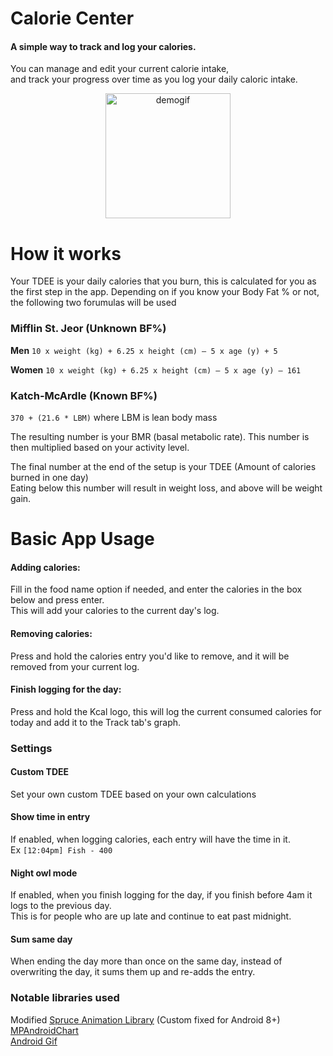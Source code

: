 # Calorie Center
#### A simple way to track and log your calories.   
You can manage and edit your current calorie intake,  
and track your progress over time as you log your daily caloric intake.  
<p align="center">
<img src="https://i.imgur.com/4JkErKh.gif "alt="demogif" width="200">  
</p>  

# How it works
Your TDEE is your daily calories that you burn, this is calculated for you as the first step in the app.
Depending on if you know your Body Fat % or not, the following two forumulas will be used

### Mifflin St. Jeor (Unknown BF%)  
**Men**
`10 x weight (kg) + 6.25 x height (cm) – 5 x age (y) + 5`

**Women**
`10 x weight (kg) + 6.25 x height (cm) – 5 x age (y) – 161`

### Katch-McArdle (Known BF%)  
`370 + (21.6 * LBM)`
where LBM is lean body mass


The resulting number is your BMR (basal metabolic rate). This number is then multiplied based on your activity level.  

The final number at the end of the setup is your TDEE (Amount of calories burned in one day)  
Eating below this number will result in weight loss, and above will be weight gain.


# Basic App Usage
#### Adding calories:  
Fill in the food name option if needed, and enter the calories in the box below and press enter.  
This will add your calories to the current day's log.  
#### Removing calories:  
Press and hold the calories entry you\'d like to remove, and it will be removed from your current log.  
#### Finish logging for the day:  
Press and hold the Kcal logo, this will log the current consumed calories for today and add it to the Track tab's graph.  

### Settings  
#### Custom TDEE  
Set your own custom TDEE based on your own calculations
#### Show time in entry  
If enabled, when logging calories, each entry will have the time in it.  
Ex `[12:04pm] Fish - 400`  
#### Night owl mode 
If enabled, when you finish logging for the day, if you finish before 4am it logs to the previous day.  
This is for people who are up late and continue to eat past midnight.
#### Sum same day  
When ending the day more than once on the same day, instead of overwriting the day, it sums them up and re-adds the entry.  

### Notable libraries used
Modified [Spruce Animation Library](https://github.com/amooose/spruce-android) (Custom fixed for Android 8+)  
[MPAndroidChart](https://github.com/PhilJay/MPAndroidChart)  
[Android Gif](https://github.com/koral--/android-gif-drawable)
